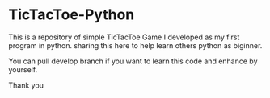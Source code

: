 # TicTacToe-Python
This is a repository of simple TicTacToe Game I developed as my first program in python. sharing this here to help learn others python as biginner.

You can pull develop branch if you want to learn this code and enhance by yourself.

Thank you
